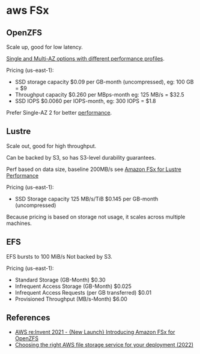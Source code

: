 # aws FSx

## OpenZFS

Scale up, good for low latency.

[Single and Multi-AZ options with different performance profiles](https://docs.aws.amazon.com/fsx/latest/OpenZFSGuide/performance.html).

Pricing (us-east-1):

- SSD storage capacity $0.09 per GB-month (uncompressed), eg: 100 GB = $9
- Throughput capacity $0.260 per MBps-month eg: 125 MB/s = $32.5
- SSD IOPS $0.0060 per IOPS-month, eg: 300 IOPS = $1.8

Prefer Single-AZ 2 for better [performance](https://docs.aws.amazon.com/fsx/latest/OpenZFSGuide/performance.html#choosing-between).

## Lustre

Scale out, good for high throughput.

Can be backed by S3, so has S3-level durability guarantees.

Perf based on data size, baseline 200MB/s see [Amazon FSx for Lustre Performance](https://docs.aws.amazon.com/fsx/latest/LustreGuide/performance.html)

Pricing (us-east-1):

- SSD Storage capacity 125 MB/s/TiB $0.145 per GB-month (uncompressed)

Because pricing is based on storage not usage, it scales across multiple machines.

## EFS

EFS bursts to 100 MiB/s
Not backed by S3.

Pricing (us-east-1):

- Standard Storage (GB-Month) $0.30
- Infrequent Access Storage (GB-Month) $0.025
- Infrequent Access Requests (per GB transferred) $0.01
- Provisioned Throughput (MB/s-Month) $6.00

## References

- [AWS re:Invent 2021 - {New Launch} Introducing Amazon FSx for OpenZFS](https://www.youtube.com/watch?v=hPJSIZD099o)
- [Choosing the right AWS file storage service for your deployment (2022)](https://d1.awsstatic.com/events/Summits/awsnycsummit/Choosing_the_right_AWS_file_storage_service_for_your_deployment_STG302.pdf)
